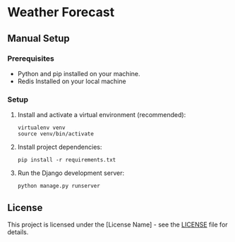 # Weather Forecast

## Manual Setup

### Prerequisites

- Python and pip installed on your machine.
- Redis Installed on your local machine

### Setup

1. Install and activate a virtual environment (recommended):

    ```shell
    virtualenv venv
    source venv/bin/activate
    ```

2. Install project dependencies:

    ```shell
    pip install -r requirements.txt
    ```

3.  Run the Django development server:

    ```shell
    python manage.py runserver
    ```
## License

This project is licensed under the [License Name] - see the [LICENSE](LICENSE) file for details.
